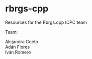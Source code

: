 # rbrgs-cpp
Resources for the Rbrgs.cpp ICPC team

Team:

Alejandra Coeto\
Adán Flores\
Iván Romero

